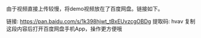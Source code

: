 由于视频直接上传较慢，将demo视频放在了百度网盘。链接如下。

链接: https://pan.baidu.com/s/1k398hjwt_tBxEUvzcgOBDg 提取码: hvav 复制这段内容后打开百度网盘手机App，操作更方便哦 